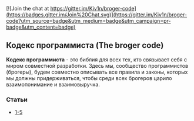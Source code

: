 [![Join the chat at https://gitter.im/Kiv1n/broger-code](https://badges.gitter.im/Join%20Chat.svg)](https://gitter.im/Kiv1n/broger-code?utm_source=badge&utm_medium=badge&utm_campaign=pr-badge&utm_content=badge)

## Кодекс программиста (The broger code)
 

**Кодекс программиста** - это библия для всех тех, кто связывает себя с миром совместной разработки. Здесь мы, сообщество программистов (брогеры), будем совместно описывать все правила и законы, которых мы должны придерживаться, чтобы среди всех брогеров царило взаимопонимание и взаимовыручка.

### Статьи
- [1-5](https://github.com/Kiv1n/broger-code/blob/master/1-5.md)
